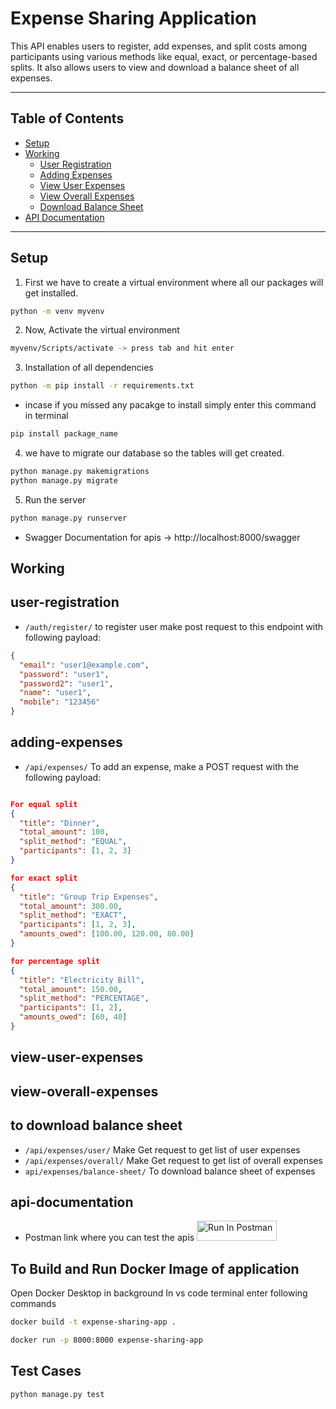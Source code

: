 # Expense Sharing Application

This API enables users to register, add expenses, and split costs among participants using various methods like equal, exact, or percentage-based splits. It also allows users to view and download a balance sheet of all expenses.

---

## Table of Contents

- [Setup](#setup)
- [Working](#working)
  - [User Registration](#user-registration)
  - [Adding Expenses](#adding-expenses)
  - [View User Expenses](#view-user-expenses)
  - [View Overall Expenses](#view-overall-expenses)
  - [Download Balance Sheet](#download-balance-sheet)
- [API Documentation](#api-documentation)

---

## Setup
1. First we have to create a virtual environment where all our packages will get installed.

```bash
python -m venv myvenv
```

2. Now, Activate the virtual environment
```bash
myvenv/Scripts/activate -> press tab and hit enter
```

3. Installation of all dependencies

```bash
python -m pip install -r requirements.txt
```

- incase if you missed any pacakge to install simply enter this command in terminal
```bash
pip install package_name
```

4. we have to migrate our database so the tables will get created.
```bash
python manage.py makemigrations
python manage.py migrate
```

5. Run the server
```bash
python manage.py runserver
```

- Swagger Documentation for apis -> http://localhost:8000/swagger


## Working
## user-registration
- `/auth/register/` to register user make post request to this endpoint with following payload:

```json
{
  "email": "user1@example.com",
  "password": "user1",
  "password2": "user1",
  "name": "user1",
  "mobile": "123456"
}

```
## adding-expenses
- `/api/expenses/` To add an expense, make a POST request with the following payload:
```json

For equal split 
{
  "title": "Dinner",
  "total_amount": 100,
  "split_method": "EQUAL",
  "participants": [1, 2, 3]
}

for exact split
{
  "title": "Group Trip Expenses",
  "total_amount": 300.00,
  "split_method": "EXACT",
  "participants": [1, 2, 3],
  "amounts_owed": [100.00, 120.00, 80.00]
}

for percentage split
{
  "title": "Electricity Bill",
  "total_amount": 150.00,
  "split_method": "PERCENTAGE",
  "participants": [1, 2],
  "amounts_owed": [60, 40]
}

```

## view-user-expenses
## view-overall-expenses
## to download balance sheet
- `/api/expenses/user/` Make Get request to get list of user expenses 
- `/api/expenses/overall/` Make Get request to get list of overall expenses
- `api/expenses/balance-sheet/` To download balance sheet of expenses

## api-documentation
- Postman link where you can test the apis
[<img src="https://run.pstmn.io/button.svg" alt="Run In Postman" style="width: 128px; height: 32px;">](https://app.getpostman.com/run-collection/20244302-1a0a4713-582a-41d6-945e-964c92979480?action=collection%2Ffork&source=rip_markdown&collection-url=entityId%3D20244302-1a0a4713-582a-41d6-945e-964c92979480%26entityType%3Dcollection%26workspaceId%3D4fc25884-ecfc-4754-97b1-ead9597d1bc0)

## To Build and Run Docker Image of application
Open Docker Desktop in background
In vs code terminal enter following commands

```bash
docker build -t expense-sharing-app .

docker run -p 8000:8000 expense-sharing-app
```

## Test Cases
```bash
python manage.py test
```

